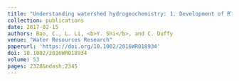 ```yaml
---
title: "Understanding watershed hydrogeochemistry: 1. Development of RT‐Flux‐PIHM"
collection: publications
date: 2017-02-15
authors: Bao, C., L. Li, <b>Y. Shi</b>, and C. Duffy
venue: "Water Resources Research"
paperurl: 'https://doi.org/10.1002/2016WR018934'
doi: 10.1002/2016WR018934
volume: 53
pages: 2328&ndash;2345
---
```

